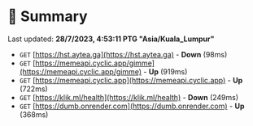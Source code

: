 # 📖 Summary
Last updated: **28/7/2023, 4:53:11 PTG "Asia/Kuala_Lumpur"**

- `GET` [https://hst.aytea.ga](https://hst.aytea.ga) - **Down** (98ms)
- `GET` [https://memeapi.cyclic.app/gimme](https://memeapi.cyclic.app/gimme) - **Up** (919ms)
- `GET` [https://memeapi.cyclic.app](https://memeapi.cyclic.app) - **Up** (722ms)
- `GET` [https://klik.ml/health](https://klik.ml/health) - **Down** (249ms)
- `GET` [https://dumb.onrender.com](https://dumb.onrender.com) - **Up** (368ms)
